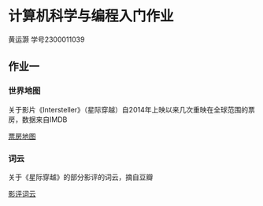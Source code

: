 # 计算机科学与编程入门作业

黄运灏 学号2300011039

## 作业一 
### 世界地图
关于影片《Intersteller》（星际穿越）自2014年上映以来几次重映在全球范围的票房，数据来自IMDB

[票房地图](file:///C:/Users/22988/Desktop/map_world.html)

### 词云
关于《星际穿越》的部分影评的词云，摘自豆瓣

[影评词云](https://github.com/Aquamarine-Tar/yhhuang/wordcloud.html)
